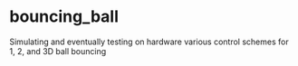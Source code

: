 # bouncing_ball
Simulating and eventually testing on hardware various control schemes for 1, 2, and 3D ball bouncing
